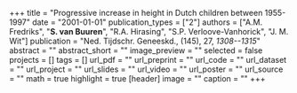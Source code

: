 +++
title = "Progressive increase in height in Dutch children between 1955-1997"
date = "2001-01-01"
publication_types = ["2"]
authors = ["A.M. Fredriks", "**S. van Buuren**", "R.A. Hirasing", "S.P. Verloove-Vanhorick", "J. M. Wit"]
publication = "Ned. Tijdschr. Geneeskd., (145), 27, _1308--1315_"
abstract = ""
abstract_short = ""
image_preview = ""
selected = false
projects = []
tags = []
url_pdf = ""
url_preprint = ""
url_code = ""
url_dataset = ""
url_project = ""
url_slides = ""
url_video = ""
url_poster = ""
url_source = ""
math = true
highlight = true
[header]
image = ""
caption = ""
+++
